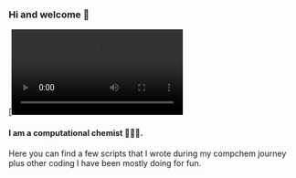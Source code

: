 ### Hi and welcome 👋

[![A nice example!](AAatICE.mp4)

#### I am a computational chemist 👩🏻‍💻. 
Here you can find a few scripts that I wrote during my compchem journey plus other coding I have been mostly doing for fun.
<!--
**Carbai/carbai** is a ✨ _special_ ✨ repository because its `README.md` (this file) appears on your GitHub profile.

Here are some ideas to get you started:

- 🔭 I’m currently at the very end of my PhD (few months left)
- 🌱 I’m currently learning ML with Python
- 👯 I’m looking for a new job/career in science
- 🤔 I’m looking for help with ...
- 💬 Ask me about anything you think I could have an answer for
- 📫 How to reach me: carmen.baiano@sns.it
- ⚡ Fun fact: As chemist I only perform experiments in my kitchen 
-->
